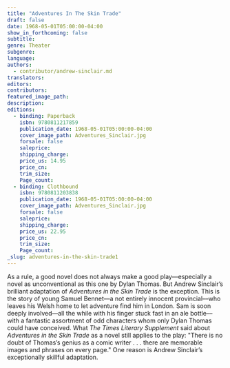 ```yaml
---
title: "Adventures In The Skin Trade"
draft: false
date: 1968-05-01T05:00:00-04:00
show_in_forthcoming: false
subtitle:
genre: Theater
subgenre:
language:
authors:
  - contributor/andrew-sinclair.md
translators:
editors:
contributors:
featured_image_path:
description:
editions:
  - binding: Paperback
    isbn: 9780811217859
    publication_date: 1968-05-01T05:00:00-04:00
    cover_image_path: Adventures_Sinclair.jpg
    forsale: false
    saleprice:
    shipping_charge:
    price_us: 14.95
    price_cn:
    trim_size:
    Page_count:
  - binding: Clothbound
    isbn: 9780811203838
    publication_date: 1968-05-01T05:00:00-04:00
    cover_image_path: Adventures_Sinclair.jpg
    forsale: false
    saleprice:
    shipping_charge:
    price_us: 22.95
    price_cn:
    trim_size:
    Page_count:
_slug: adventures-in-the-skin-trade1
---
```


As a rule, a good novel does not always make a good play––especially a novel as unconventional as this one by Dylan Thomas. But Andrew Sinclair’s brilliant adaptation of _Adventures in the Skin Trade_ is the exception. This is the story of young Samuel Bennet––a not entirely innocent provincial––who leaves his Welsh home to let adventure find him in London. Sam is soon deeply involved––all the while with his finger stuck fast in an ale bottle––with a fantastic assortment of odd characters whom only Dylan Thomas could have conceived. What _The Times Literary Supplement_ said about _Adventures in the Skin Trade_ as a novel still applies to the play: "There is no doubt of Thomas’s genius as a comic writer . . . there are memorable images and phrases on every page." One reason is Andrew Sinclair’s exceptionally skillful adaptation.

